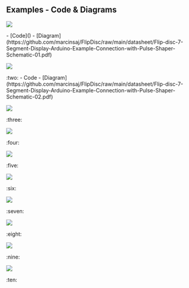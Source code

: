 ## Examples - Code & Diagrams




<p><img src="https://github.com/marcinsaj/FlipDisc/blob/main/extras/arduino-7-seg-flip-disc-psps-module.png"></p>    
- [Code]()
- [Diagram](https://github.com/marcinsaj/FlipDisc/raw/main/datasheet/Flip-disc-7-Segment-Display-Arduino-Example-Connection-with-Pulse-Shaper-Schematic-01.pdf)      
  
<p><img src="https://github.com/marcinsaj/FlipDisc/blob/main/extras/arduino-2x7-seg-flip-disc-psps-module.png"></p>  
:two:    
- Code
- [Diagram](https://github.com/marcinsaj/FlipDisc/raw/main/datasheet/Flip-disc-7-Segment-Display-Arduino-Example-Connection-with-Pulse-Shaper-Schematic-02.pdf)  

<p><img src="https://github.com/marcinsaj/FlipDisc/blob/main/extras/arduino-2x7-seg-3dots-flip-disc-psps-module.png"></p>    
:three:    
  
<p><img src="https://github.com/marcinsaj/FlipDisc/blob/main/extras/arduino-4x7-seg-3dots-flip-disc-psps-module.png"></p>
:four:    

<p><img src="https://github.com/marcinsaj/FlipDisc/blob/main/extras/arduino-6x7-seg-flip-disc-psps-module.png"></p>
:five:    


<p><img src="https://github.com/marcinsaj/FlipDisc/blob/main/extras/arduino-6x7-seg-2x3dots-flip-disc-psps-module.png"></p>
:six:
  
<p><img src="https://github.com/marcinsaj/FlipDisc/blob/main/extras/arduino-2dots-flip-disc-psps-module.png"></p>  
:seven:  
  
<p><img src="https://github.com/marcinsaj/FlipDisc/blob/main/extras/arduino-3dots-flip-disc-psps-module.png"></p>  
:eight:  
  
<p><img src="https://github.com/marcinsaj/FlipDisc/blob/main/extras/arduino-1x3-flip-disc-psps-module.png"></p>
:nine:  
  
<p><img src="https://github.com/marcinsaj/FlipDisc/blob/main/extras/arduino-1x7-flip-disc-psps-module.png"></p>  
:ten:  

